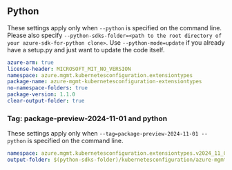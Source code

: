 ## Python

These settings apply only when `--python` is specified on the command line.
Please also specify `--python-sdks-folder=<path to the root directory of your azure-sdk-for-python clone>`.
Use `--python-mode=update` if you already have a setup.py and just want to update the code itself.

``` yaml $(python)
azure-arm: true
license-header: MICROSOFT_MIT_NO_VERSION
namespace: azure.mgmt.kubernetesconfiguration.extensiontypes
package-name: azure-mgmt-kubernetesconfiguration-extensiontypes
no-namespace-folders: true
package-version: 1.1.0
clear-output-folder: true
```

### Tag: package-preview-2024-11-01 and python

These settings apply only when `--tag=package-preview-2024-11-01 --python` is specified on the command line.

``` yaml $(tag) == 'package-preview-2024-11-01'
namespace: azure.mgmt.kubernetesconfiguration.extensiontypes.v2024_11_01_preview
output-folder: $(python-sdks-folder)/kubernetesconfiguration/azure-mgmt-kubernetesconfiguration-extensiontypes/azure/mgmt/v2024_11_01_preview
```
